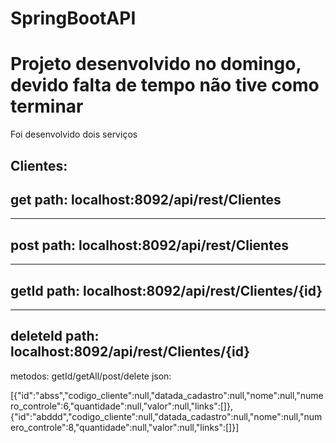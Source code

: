 # SpringBootAPI

# Projeto desenvolvido no domingo, devido falta de tempo não tive como terminar 

Foi desenvolvido dois serviços

Clientes:
-------------
get
path: localhost:8092/api/rest/Clientes
--------------
-------------
post
path: localhost:8092/api/rest/Clientes
--------------
-------------
getId
path: localhost:8092/api/rest/Clientes/{id}
--------------
-------------
deleteId
path: localhost:8092/api/rest/Clientes/{id}
--------------
metodos: getId/getAll/post/delete
json:  

[{"id":"abss","codigo_cliente":null,"datada_cadastro":null,"nome":null,"numero_controle":6,"quantidade":null,"valor":null,"links":[]},{"id":"abddd","codigo_cliente":null,"datada_cadastro":null,"nome":null,"numero_controle":8,"quantidade":null,"valor":null,"links":[]}]

